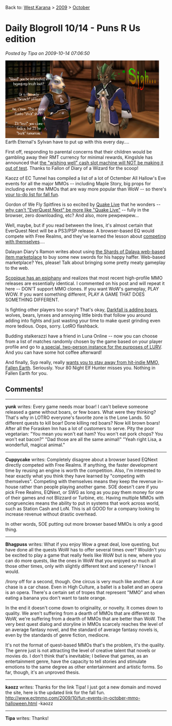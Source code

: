 Back to: [West Karana](/posts/westkarana.md) > [2009](/posts/2009/westkarana.md) > [October](./westkarana.md)
# Daily Blogroll 10/14 - Puns R Us edition

*Posted by Tipa on 2009-10-14 07:06:50*

![Sorry....](../../../uploads/2009/10/eebark.png "Sorry....")
Earth Eternal's Sylvan have to put up with this every day....

First off, responding to parental concerns that their children would be gambling away their RMT currency for minimal rewards, KingsIsle has announced that [the "wishing well" cash slot machine will NOT be making it out of test](http://diaryofawizard.com/main/2009/10/13/wizard101-the-wishing-well-will-not-be-going-live/). Thanks to Fallon of Diary of a Wizard for the scoop!

Kaozz of EC Tunnel has compiled a list of a lot of Octember All Hallow's Eve events for all the major MMOs -- including Maple Story, big props for including even the MMOs that are way more popular than WoW -- so there's [your to-do list for fall fun](http://ectunnel.wordpress.com/2009/10/13/fun-events-in-october/).

Gordon of We Fly Spitfires is so excited by [Quake Live](http://www.quakelive.com/) that he wonders -- [why can't "EverQuest Next" be more like "Quake Live"](http://blog.weflyspitfires.com/2009/10/13/everquest-in-your-browser/) -- fully in the browser, zero downloading, etc? And also, more pewpewpew... 

Well, maybe, but if you read between the lines, it's almost certain that EverQuest Next will be a PS3/PSP release. A browser-based EQ would compete with Free Realms, and they've learned the lesson about [competing with themselves](http://eq2players.com)....

Dalayan Diary's Ramon writes about using [the Shards of Dalaya web-based item marketplace](http://dalayan.wordpress.com/2009/10/13/oric-is-happy-about-new-weapons/) to buy some new swords for his happy haffer. Web-based marketplace? Yes, please! Talk about bringing some pretty meaty gameplay to the web.

[Scopique has an epiphany](http://www.cedarstreet.net/2009/10/i-want-to-be-done-with-this.html) and realizes that most recent high-profile MMO releases are essentially identical. I commented on his post and will repeat it here -- DON'T support MMO clones. If you want WoW's gameplay, PLAY WOW. If you want something different, PLAY A GAME THAT DOES SOMETHING DIFFERENT.

Is fighting other players too scary? That's okay, [Darkfall is adding boars](http://syncaine.wordpress.com/2009/10/13/mmo-fluff-what-is-it/), wolves, bears, lynxes and annoying little birds that follow you around adding into fights and just wasting your time to make quest grinding even more tedious. Oops, sorry. LotRO flashback.

Budding stalkerazzi have a friend in Luna Online -- now you can choose from a list of matches randomly chosen by the game based on your player profile and go to [a special, two-person instance for the purposes of LURV](http://exploringwar.wordpress.com/2009/10/13/luna-online-whats-a-dating-dungeon/). And you can have some hot coffee afterward!

And finally, Syp really, really [wants you to stay away from hit-indie MMO, Fallen Earth](http://biobreak.wordpress.com/2009/10/13/why-you-shouldnt-play-fallen-earth/). Seriously. Your 80 Night Elf Hunter misses you. Nothing in Fallen Earth for you.

## Comments!

---

**yunk** writes: Every game needs moar boar! I can't believe someone released a game without boars, or few boars. What were they thinking?
That's why in LOTRO everyone's favorite zone is the Lone Lands. 50 different quests to kill boar! Done killing red boars? Now kill brown boars! After all the Forasken Inn has a lot of customers to serve. Pity the poor vegetarian:
"You mean you won't eat ham? You won't eat pork chops? You won't eat bacon?"
"Dad those are all the same animal!"
"Yeah right Lisa, a wonderfull, magical animal."

---

**Cuppycake** writes: Completely disagree about a browser based EQNext directly competed with Free Realms. If anything, the faster development time by reusing an engine is worth the competition. Also, I'm interested to hear exactly what you think they have learned by "competing with themselves". Competing with themselves means they keep the revenue in-house rather than people playing another game. SOE doesn't care if you pick Free Realms, EQNext, or SWG as long as you pay them money for one of their games and not Blizzard or Turbine, etc. Having multiple MMOs with congruencies means the ability to put in systems that work across world, such as Station Cash and LoN. This is all GOOD for a company looking to increase revenue without drastic overhead.

In other words, SOE putting out more browser based MMOs is only a good thing.

---

**Bhagpuss** writes: What if you enjoy Wow a great deal, love questing, but have done all the quests WoW has to offer several times over? Wouldn't you be excited to play a game that really feels like WoW but is new, where you can do more quests, like the ones in WoW that you enjoyed so much all those other times, only with slightly different text and scenery? I know I would.

/Irony off for a second, though. One circus is very much like another. A car chase is a car chase. Even in High Culture, a ballet is a ballet and an opera is an opera. There's a certain set of tropes that represent "MMO" and when eating a banana you don't want to taste orange.

In the end it doesn't come down to originality, or novelty. It comes down to quality. We aren't suffering from a dearth of MMOs that are different to WoW, we're suffering from a dearth of MMOs that are better than WoW. The very best quest dialog and storyline in MMOs scarcely reaches the level of an average fantasy novel, and the standard of average fantasy novels is, even by the standards of genre fiction, mediocre.

It's not the format of quest-based MMOs that's the problem, it's the quality. The genre just is not attracting the level of creative talent that novels or movies do. I don't think that's inevitable; I believe that games, as an entertainment genre, have the capacity to tell stories and stimulate emotions to the same degree as other entertainment and artistic forms. So far, though, it's an unproved thesis.

---

**kaozz** writes: Thanks for the link Tipa! I just got a new domain and moved the site, here is the updated link for the fall fun.
http://www.ectmmo.com/2009/10/fun-events-in-october-mmo-halloween.html
-kaozz

---

**Tipa** writes: Thanks!

